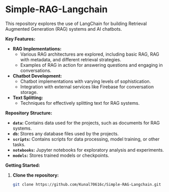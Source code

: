# Simple-RAG-Langchain

This repository explores the use of LangChain for building Retrieval Augmented Generation (RAG) systems and AI chatbots. 

**Key Features:**

* **RAG Implementations:** 
    - Various RAG architectures are explored, including basic RAG, RAG with metadata, and different retrieval strategies.
    - Examples of RAG in action for answering questions and engaging in conversations.
* **Chatbot Development:**
    - Chatbot implementations with varying levels of sophistication.
    - Integration with external services like Firebase for conversation storage.
* **Text Splitting:**
    - Techniques for effectively splitting text for RAG systems.

**Repository Structure:**

* **`data`:** Contains data used for the projects, such as documents for RAG systems.
* **`db`:** Stores any database files used by the projects.
* **`scripts`:** Contains scripts for data processing, model training, or other tasks.
* **`notebooks`:** Jupyter notebooks for exploratory analysis and experiments.
* **`models`:** Stores trained models or checkpoints.


**Getting Started:**

1. **Clone the repository:**
   ```bash
   git clone https://github.com/Kunal70616c/Simple-RAG-Langchain.git
